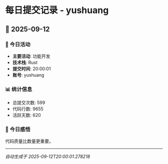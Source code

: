 # 每日提交记录 - yushuang

## 📅 2025-09-12

### 🎯 今日活动
- **主要活动**: 功能开发
- **技术栈**: Rust
- **提交时间**: 20:00:01
- **账号**: yushuang

### 📊 统计信息
- 总提交次数: 599
- 代码行数: 9655
- 活跃天数: 620

### 💭 今日感悟
代码质量比数量更重要。

---
*自动生成于 2025-09-12T20:00:01.278218*
